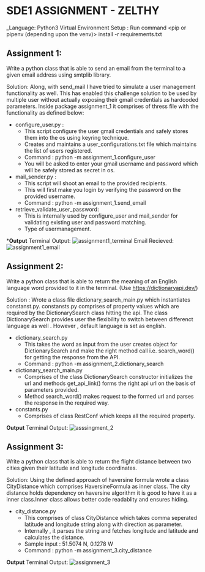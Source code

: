 # SDE1 ASSIGNMENT - ZELTHY

_Language: Python3
Virtual Environment Setup : Run command <pip or pipenv (depending upon the venv)> install -r requirements.txt

## Assignment 1:
Write a python class that is able to send an email from the terminal to a given email address
using smtplib library.

Solution:
Along, with send_mail I have tried to simulate a user management functionality as well.
This has enabled this challenge solution to be used by multiple user without actually exposing their gmail credentials as hardcoded parameters.
Inside package assignment_1 it comprises of thress file with the functionality as defined below:

- configure_user.py : 
    - This script configure the user gmail credentials and safely stores them into the os using keyring technique.
    - Creates and maintains a user_configurations.txt file which maintains the list of users registered.
    - Command : python -m assignment_1.configure_user 
    - You will be asked to enter your gmail username and password which will be safely stored as secret in os.
- mail_sender.py :
    - This script will shoot an email to the provided recipients.
    - This will first make you login by verifying the password on the provided username.
    - Command : python -m assignment_1.send_email
- retrieve_validate_user_password:
    - This is internally used by configure_user and mail_sender for validating existing user and password matching.
    - Type of usermanagement.

***Output**
Terminal Output:
![assignment1_terminal](https://user-images.githubusercontent.com/29275475/113243737-329e7e00-92d1-11eb-802e-2ce15255e688.PNG)
Email Recieved:
![assignment1_email](https://user-images.githubusercontent.com/29275475/113243809-5366d380-92d1-11eb-947b-3605d46b4359.PNG)


## Assignment 2:
Write a python class that is able to return the meaning of an English language word provided to it
in the terminal. (Use https://dictionaryapi.dev/)

Solution :
Wrote a class file dictionary_search_main.py which instantiates constanst.py. constansts.py comprises of property values which are required by the DictionarySearch class
hitting the api. The class DictionarySearch provides user the flexibility to switch between differenct language as well . However , default language is set as english.

- dictionary_search.py
    - This takes the word as input from the user creates object for DictionarySearch and make the right method call i.e. search_word() for getting the response from the API.
    - Command : python -m assignment_2.dictionary_search
- dictionary_search_main.py
    - Comprises of  the class DictionarySearch constructor initializes the url and methods get_api_link() forms the right api url on the basis of parameters provided. 
    - Method search_word() makes request to the formed url and parses the response in the required way.
- constants.py
    - Comprises of class RestConf which keeps all the required property.

**Output**
Terminal Output:
![asssingment_2](https://user-images.githubusercontent.com/29275475/113243889-81e4ae80-92d1-11eb-8d3d-e2da5cc2178b.PNG)


## Assignment 3:
Write a python class that is able to return the flight distance between two cities given their
latitude and longitude coordinates.

Solution:
Using the defined approach of haversine formula wrote a class CityDistance which comprises  HaversineFormula as inner class.
The city distance holds dependency on haversine algorithm it is good to have it as a inner class.Inner class allows better
code readablity and ensures hiding.

- city_distance.py
    - This comprises of class CityDistance which takes comma seperated latitude and longitude string along with direction as parameter.
    - Internally , it parses the string and fetches longitude and latitude and calculates the distance.
    - Sample input : 51.5074 N, 0.1278 W
    - Command : python -m assignment_3.city_distance

**Output**
Terminal Output:
![assignment_3](https://user-images.githubusercontent.com/29275475/113243967-aa6ca880-92d1-11eb-8881-b9476e7db1f3.PNG)
